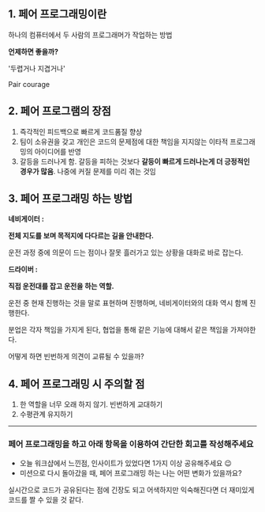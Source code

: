## 1. 페어 프로그래밍이란

하나의 컴퓨터에서 두 사람의 프로그래머가 작업하는 방법

**언제하면 좋을까?**

'두렵거나 지겹거나'

Pair courage

## 2. 페어 프로그램의 장점

1. 즉각적인 피드백으로 빠르게 코드품질 향상
2. 팀이 소유권을 갖고 개인은 코드의 문제점에 대한 책임을 지지않는 이타적 프로그래밍의 아이디어를 반영
3. 갈등을 드러나게 함. 갈등을 피하는 것보다 **갈등이 빠르게 드러나는게 더 긍정적인 경우가 많음**. 나중에 커질 문제를 미리 겪는 것임



## 3. 페어 프로그래밍 하는 방법

**네비게이터 :**

**전체 지도를 보며 목적지에 다다르는 길을 안내한다.**

운전 과정 중에 의문이 드는 점이나 잘못 흘러가고 있는 상황을 대화로 바로 잡는다.



**드라이버 :**

**직접 운전대를 잡고 운전을 하는 역할.**

운전 중 현재 진행하는 것을 말로 표현하며 진행하며, 네비게이터와의 대화 역시 함께 진행한다.

분업은 각자 책임을 가지게 된다, 협업을 통해 같은 기능에 대해서 같은 책임을 가져야한다.



어떻게 하면 빈번하게 의견이 교류될 수 있을까?



## 4. 페어 프로그래밍 시 주의할 점

1. 한 역할을 너무 오래 하지 않기. 빈번하게 교대하기
2. 수평관계 유지하기



---

### 페어 프로그래밍을 하고 아래 항목을 이용하여 간단한 회고를 작성해주세요

- 오늘 워크샵에서 느낀점, 인사이트가 있었다면 1가지 이상 공유해주세요 😉
- 미션으로 다시 돌아갔을 때, 페어 프로그래밍 하는 나는 어떤 변화가 있을까요?



실시간으로 코드가 공유된다는 점에 긴장도 되고 어색하지만 익숙해진다면 더 재미있게 코드를 짤 수 있을 것 같다.

